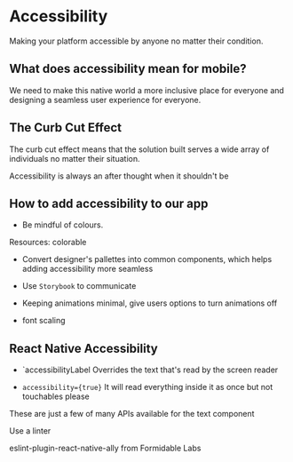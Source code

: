 # Accessibility

Making your platform accessible by anyone no matter their condition.

## What does accessibility mean for mobile?

We need to make this native world a more inclusive place for everyone and designing a seamless user experience for everyone.

## The Curb Cut Effect

The curb cut effect means that the solution built serves a wide array of individuals no matter their situation.

Accessibility is always an after thought when it shouldn't be

## How to add accessibility to our app

- Be mindful of colours. 

Resources:
colorable

- Convert designer's pallettes into common components, which helps adding accessibility more seamless

- Use `Storybook` to communicate

- Keeping animations minimal, give users options to turn animations off

- font scaling

## React Native Accessibility 

- `accessibilityLabel Overrides the text that's read by the screen reader

- `accessibility={true}` It will read everything inside it as once but not touchables please

These are just a few of many APIs available for the text component

Use a linter

eslint-plugin-react-native-ally from Formidable Labs